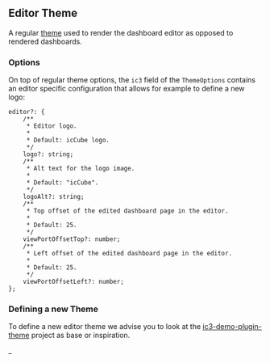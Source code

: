 ## Editor Theme

A regular [theme](Theme.md) used to render the dashboard editor as opposed to rendered dashboards.

### Options

On top of regular theme options, the `ic3` field of the `ThemeOptions` contains an editor specific
configuration that allows for example to define a new logo:

    editor?: {
        /**
         * Editor logo.
         *
         * Default: icCube logo.
         */
        logo?: string;
        /**
         * Alt text for the logo image.
         *
         * Default: "icCube".
         */
        logoAlt?: string;
        /**
         * Top offset of the edited dashboard page in the editor.
         *
         * Default: 25.
         */
        viewPortOffsetTop?: number;
        /**
         * Left offset of the edited dashboard page in the editor.
         *
         * Default: 25.
         */
        viewPortOffsetLeft?: number;
    };

### Defining a new Theme

To define a new editor theme we advise you to look at the
[ic3-demo-plugin-theme](https://github.com/ic3-software/ic3-demo-plugin-theme)
project as base or inspiration.

_
